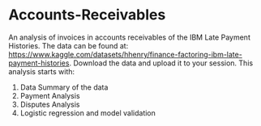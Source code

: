 # Accounts-Receivables
An analysis of invoices in accounts receivables of the  IBM Late Payment Histories. The data can be found at: https://www.kaggle.com/datasets/hhenry/finance-factoring-ibm-late-payment-histories. Download the data and upload it to your session.
This analysis starts with:
1. Data Summary of the data
2. Payment Analysis
3. Disputes Analysis
4. Logistic regression and model validation
